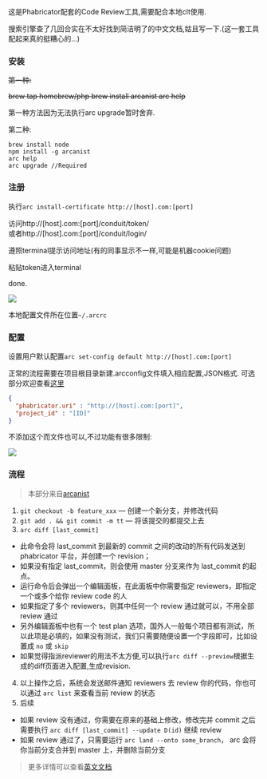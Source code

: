 这是Phabricator配套的Code Review工具,需要配合本地clt使用.

搜索引擎查了几回合实在不太好找到简洁明了的中文文档,姑且写一下.(这一套工具配起来真的挺糟心的...)

### 安装
<del>第一种:</del> 

<del>
brew tap homebrew/php
brew install arcanist
arc help
</del> 

第一种方法因为无法执行arc upgrade暂时舍弃.

第二种:

```sj
brew install node
npm install -g arcanist
arc help
arc upgrade //Required

```

### 注册

执行`arc install-certificate http://[host].com:[port]`

访问http://[host].com:[port]/conduit/token/  
或者http://[host].com:[port]/conduit/login/

遵照terminal提示访问地址(有的同事显示不一样,可能是机器cookie问题)

粘贴token进入terminal

done.

![](http://7xqjx7.com1.z0.glb.clouddn.com/image/Screen%20Shot%202016-02-29%20at%2011.14.22.png?imageView2/2/h/600)

本地配置文件所在位置`~/.arcrc`

### 配置

设置用户默认配置`arc set-config default http://[host].com:[port]`

正常的流程需要在项目根目录新建.arcconfig文件填入相应配置,JSON格式.
可选部分欢迎查看[这里](https://secure.phabricator.com/book/phabricator/article/arcanist/)

```json
{
  "phabricator.uri" : "http://[host].com:[port]",
  "project_id" : "[ID]"
}
```

不添加这个而文件也可以,不过功能有很多限制:

![](http://7xqjx7.com1.z0.glb.clouddn.com/image/Screen%20Shot%202016-02-29%20at%2014.41.38.png?imageView2/2/h/600)

### 流程

>本部分来自[arcanist](https://github.com/Hujiang-FE/arcanist)

1. `git checkout -b feature_xxx` — 创建一个新分支，并修改代码
2. `git add . && git commit -m tt` — 将该提交的都提交上去
3. `arc diff [last_commit]` 
  - 此命令会将 last_commit 到最新的 commit 之间的改动的所有代码发送到 phabricator 平台，并创建一个 revision；
  - 如果没有指定 last_commit，则会使用 master 分支来作为 last_commit 的起点。
  - 运行命令后会弹出一个编辑面板，在此面板中你需要指定 reviewers，即指定一个或多个给你 review code 的人
  - 如果指定了多个 reviewers，则其中任何一个 review 通过就可以，不用全部 review 通过
  - 另外编辑面板中也有一个 test plan 选项，国外人一般每个项目都有测试，所以此项是必填的，如果没有测试，我们只需要随便设置一个字段即可，比如设置成 `no` 或 `skip`
  - 如果觉得指派reviewer的用法不太方便,可以执行`arc diff --preview`根据生成的diff页面进入配置,生成revision.
4. 以上操作之后，系统会发送邮件通知 reviewers 去 review 你的代码，你也可以通过 `arc list` 来查看当前 review 的状态
5. 后续
  - 如果 review 没有通过，你需要在原来的基础上修改，修改完并 commit 之后需要执行 `arc diff [last_commit] --update D(id)` 继续 review
  - 如果 review 通过了，只需要运行 `arc land --onto some_branch`， arc 会将你当前分支合并到 master 上，并删除当前分支


> 更多详情可以查看[英文文档](https://phab.enlightenment.org/w/arcanist/)

